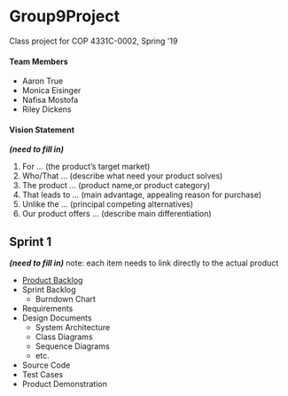 # Group9Project
Class project for COP 4331C-0002, Spring '19

#### Team Members
- Aaron True
- Monica Eisinger
- Nafisa Mostofa
- Riley Dickens


#### Vision Statement
**_(need to fill in)_**
1. For ... (the product’s target market)
2. Who/That ... (describe what need your product solves)
3. The product ... (product name,or product category)
4. That leads to ... (main advantage, appealing reason for purchase)
5. Unlike the ... (principal competing alternatives)
6. Our product offers ... (describe main differentiation)

## Sprint 1
**_(need to fill in)_**
note: each item needs to link directly to the actual product

- [Product Backlog](https://github.com/monica-eisinger/Group9Project/blob/master/sprint1/product_backlog.md)
- Sprint Backlog
  - Burndown Chart
- Requirements
- Design Documents
  - System Architecture
  - Class Diagrams
  - Sequence Diagrams
  - etc.
- Source Code
- Test Cases
- Product Demonstration
